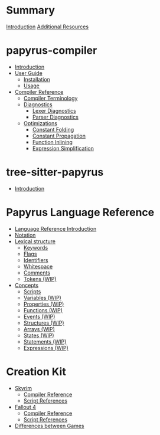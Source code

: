 # Summary

[Introduction](./Introduction.md)
[Additional Resources](./Additional_Resources.md)

# papyrus-compiler

- [Introduction](./papyrus-compiler/Introduction.md)
- [User Guide]()
    - [Installation]()
    - [Usage]()
- [Compiler Reference]()
    - [Compiler Terminology](./papyrus-compiler/Compiler_Reference/Compiler_Terminology.md)
    - [Diagnostics](./papyrus-compiler/Compiler_Reference/Diagnostics/index.md)
        - [Lexer Diagnostics](./papyrus-compiler/Compiler_Reference/Diagnostics/Lexer_Diagnostics.md)
        - [Parser Diagnostics](./papyrus-compiler/Compiler_Reference/Diagnostics/Parser_Diagnostics.md)
    - [Optimizations](./papyrus-compiler/Compiler_Reference/Optimizations/index.md)
        - [Constant Folding](./papyrus-compiler/Compiler_Reference/Optimizations/Constant_Folding.md)
        - [Constant Propagation](./papyrus-compiler/Compiler_Reference/Optimizations/Constant_Propagation.md)
        - [Function Inlining](./papyrus-compiler/Compiler_Reference/Optimizations/Function_Inlining.md)
        - [Expression Simplification](./papyrus-compiler/Compiler_Reference/Optimizations/Expression_Simplification.md)

# tree-sitter-papyrus

- [Introduction](./tree-sitter-papyrus/Introduction.md)

# Papyrus Language Reference

- [Language Reference Introduction](./Papyrus_Language_Reference/index.md)
- [Notation](./Papyrus_Language_Reference/Notation.md)
- [Lexical structure](./Papyrus_Language_Reference/Lexial_structure/index.md)
    - [Keywords](./Papyrus_Language_Reference/Lexial_structure/Keywords.md)
    - [Flags](./Papyrus_Language_Reference/Lexial_structure/Flags.md)
    - [Identifiers](./Papyrus_Language_Reference/Lexial_structure/Identifiers.md)
    - [Whitespace](./Papyrus_Language_Reference/Lexial_structure/Whitespace.md)
    - [Comments](./Papyrus_Language_Reference/Lexial_structure/Comments.md)
    - [Tokens (WIP)](./Papyrus_Language_Reference/Lexial_structure/Tokens.md)
- [Concepts](./Papyrus_Language_Reference/Concepts/index.md)
    - [Scripts](./Papyrus_Language_Reference/Concepts/Scripts.md)
    - [Variables (WIP)](./Papyrus_Language_Reference/Concepts/Variables.md)
    - [Properties (WIP)](./Papyrus_Language_Reference/Concepts/Properties.md)
    - [Functions (WIP)](./Papyrus_Language_Reference/Concepts/Functions.md)
    - [Events (WIP)](./Papyrus_Language_Reference/Concepts/Events.md)
    - [Structures (WIP)](./Papyrus_Language_Reference/Concepts/Structures.md)
    - [Arrays (WIP)](./Papyrus_Language_Reference/Concepts/Arrays.md)
    - [States (WIP)](./Papyrus_Language_Reference/Concepts/States.md)
    - [Statements (WIP)](./Papyrus_Language_Reference/Concepts/Statements.md)
    - [Expressions (WIP)](./Papyrus_Language_Reference/Concepts/Expressions.md)

# Creation Kit

- [Skyrim]()
    - [Compiler Reference]()
    - [Script References]()
- [Fallout 4]()
    - [Compiler Reference]()
    - [Script References]()
- [Differences between Games]()
